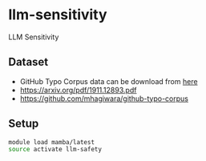 # llm-sensitivity
LLM Sensitivity

## Dataset
- GitHub Typo Corpus data can be download from [here](https://github-typo-corpus.s3.amazonaws.com/data/github-typo-corpus.v1.0.0.jsonl.gz)
- https://arxiv.org/pdf/1911.12893.pdf
- https://github.com/mhagiwara/github-typo-corpus

## Setup
```sh
module load mamba/latest
source activate llm-safety

```